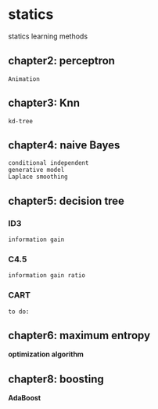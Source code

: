 # statics
statics learning methods
## chapter2: perceptron
    Animation
## chapter3: Knn
    kd-tree
## chapter4: naive Bayes
    conditional independent
    generative model
    Laplace smoothing
## chapter5: decision tree 
### ID3
    information gain
### C4.5
    information gain ratio
### CART
    to do:
## chapter6: maximum entropy
**optimization algorithm**
## chapter8: boosting
**AdaBoost**
